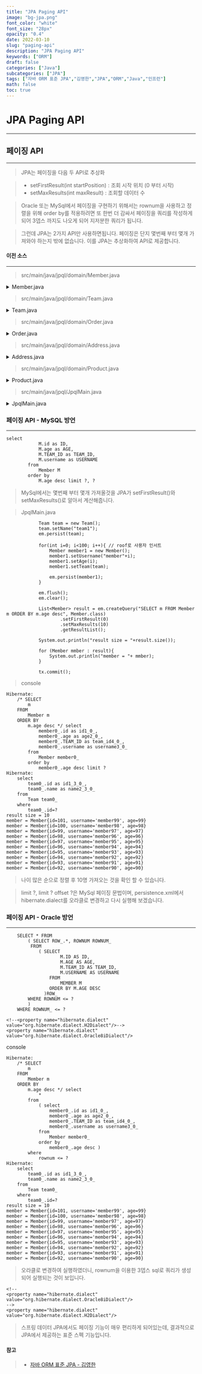 ```yaml
---
title: "JPA Paging API"
image: "bg-jpa.png"
font_color: "white"
font_size: "28px"
opacity: "0.4"
date: 2022-03-10
slug: "paging-api"
description: "JPA Paging API"	
keywords: ["ORM"]
draft: false
categories: ["Java"]
subcategories: ["JPA"]
tags: ["자바 ORM 표준 JPA","김영한","JPA","ORM","Java","인프런"]
math: false
toc: true
---
```


# JPA Paging API
-------------------------------------

## 페이징 API
----------------------------------------------
> JPA는 페이징을 다음 두 API로 추상화

> - setFirstResult(int startPosition) : 조회 시작 위치
(0 부터 시작)
> - setMaxResults(int maxResult) : 조회할 데이터 수

> Oracle 또는 MySql에서 페이징을 구현하기 위해서는 rownum을 사용하고 정렬을 위해 order by를 적용하려면 또 한번 더 감싸서 페이징을 쿼리를 작성하게 되어 3뎁스 까지도 나오게 되어 지저분한 쿼리가 됩니다. 

> 그런데 JPA는 2가지 API만 사용하면됩니다. 페이징은 단지 몇번째 부터 몇개 가져와야 하는지 밖에 없습니다. 이를 JPA는 추상화하여 API로 제공합니다. 


#### 이전 소스
---------------------

> src/main/java/jpql/domain/Member.java

<details title="펼치기/숨기기">
 	<summary> Member.java </summary>

	package jpql.domain;
	
	import javax.persistence.*;
	
	
	@Entity
	public class Member {
	
	    public Member(){
	    }
	
	    @Id @GeneratedValue
	    private Long id;
	
	    private String username;
	
	    private int age;
	
	    @ManyToOne
	    @JoinColumn(name = "TEAM_ID")
	    private Team team = new Team();
	
	    public Long getId() {
	        return id;
	    }
	
	    public void setId(Long id) {
	        this.id = id;
	    }
	
	    public String getUsername() {
	        return username;
	    }
	
	    public void setUsername(String username) {
	        this.username = username;
	    }
	
	    public int getAge() {
	        return age;
	    }
	
	    public void setAge(int age) {
	        this.age = age;
	    }
	
	    public jpql.domain.Team getTeam() {
	        return team;
	    }
	
	    public void setTeam(jpql.domain.Team team) {
	        this.team = team;
	    }
	    
	    @Override
	    public String toString() {
	        return "Member{" +
	                "id=" + id +
	                ", username='" + username + '\'' +
	                ", age=" + age +
	                '}';
	    }
	}
	
</details>


> src/main/java/jpql/domain/Team.java


<details title="펼치기/숨기기">
 	<summary> Team.java </summary>
 
	package jpql.domain;
	
	import javax.persistence.*;
	import java.util.ArrayList;
	import java.util.List;
	
	
	@Entity
	public class Team {
	
	    public Team() {
	    }
	
	    @Id @GeneratedValue
	    private Long id;
	
	    private String name;
	
	    @OneToMany(mappedBy = "team")
	    private List<Member> members = new ArrayList<>();
	
	    public Long getId() {
	        return id;
	    }
	
	    public void setId(Long id) {
	        this.id = id;
	    }
	
	    public String getName() {
	        return name;
	    }
	
	    public void setName(String name) {
	        this.name = name;
	    }
	
	    public List<Member> getMembers() {
	        return members;
	    }
	
	    public void setMembers(List<Member> members) {
	        this.members = members;
	    }
	}
 	
</details> 	


> src/main/java/jpql/domain/Order.java

<details title="펼치기/숨기기">
 	<summary> Order.java </summary>
 	
	package jpql.domain;
	
	import javax.persistence.*;
	
	@Entity
	@Table(name = "ORDERS") //ORDER 가 예약어라 ORDERS로 테이블 명칭 지정
	public class Order {
	    public Order() {
	    }
	
	    @Id @GeneratedValue
	    private Long id;
	
	    private int orderAmount;
	
	    @Embedded
	    private Address orderAddress;
	
	    @ManyToOne
	    @JoinColumn(name = "PRODUCT_ID")
	    private Product product;
	
	    public Long getId() {
	        return id;
	    }
	
	    public void setId(Long id) {
	        this.id = id;
	    }
	
	    public int getOrderAmount() {
	        return orderAmount;
	    }
	
	    public void setOrderAmount(int orderAmount) {
	        this.orderAmount = orderAmount;
	    }
	
	    public Address getOrderAddress() {
	        return orderAddress;
	    }
	
	    public void setOrderAddress(Address orderAddress) {
	        this.orderAddress = orderAddress;
	    }
	
	    public Product getProduct() {
	        return product;
	    }
	
	    public void setProduct(Product product) {
	        this.product = product;
	    }
	}
 	
</details> 


> src/main/java/jpql/domain/Address.java

<details title="펼치기/숨기기">
 	<summary> Address.java </summary>

	package jpql.domain;
	
	import javax.persistence.Embeddable;
	import java.util.Objects;
	
	@Embeddable
	public class Address {
	    private String city;
	    private String street;
	    private String zipcode;
	
	    public String getCity() {
	        return city;
	    }
	
	    private void setCity(String city) {
	        this.city = city;
	    }
	
	    public String getStreet() {
	        return street;
	    }
	
	    private void setStreet(String street) {
	        this.street = street;
	    }
	
	    public String getZipcode() {
	        return zipcode;
	    }
	
	    private void setZipcode(String zipcode) {
	        this.zipcode = zipcode;
	    }
	
	    @Override
	    public boolean equals(Object o) {
	        if (this == o) return true;
	        if (!(o instanceof Address)) return false;
	        Address address = (Address) o;
	        return Objects.equals(getCity(), address.getCity()) && Objects.equals(getStreet(), address.getStreet()) && Objects.equals(getZipcode(), address.getZipcode());
	    }
	
	    @Override
	    public int hashCode() {
	        return Objects.hash(getCity(), getStreet(), getZipcode());
	    }
	
	}
</details> 

> src/main/java/jpql/domain/Product.java


<details title="펼치기/숨기기">
 	<summary> Product.java </summary>
 	
	package jpql.domain;
	
	import javax.persistence.Column;
	import javax.persistence.Entity;
	import javax.persistence.GeneratedValue;
	import javax.persistence.Id;
	
	@Entity
	public class Product {
	    public Product() {
	    }
	
	    @Id @GeneratedValue
	    private Long id;
	
	    private String name;
	
	    private int price;
	
	    private int stockAmount;
	
	    public Long getId() {
	        return id;
	    }
	
	    public void setId(Long id) {
	        this.id = id;
	    }
	
	    public String getName() {
	        return name;
	    }
	
	    public void setName(String name) {
	        this.name = name;
	    }
	
	    public int getPrice() {
	        return price;
	    }
	
	    public void setPrice(int price) {
	        this.price = price;
	    }
	
	    public int getStockAmount() {
	        return stockAmount;
	    }
	
	    public void setStockAmount(int stockAmount) {
	        this.stockAmount = stockAmount;
	    }
	} 	
</details> 
 	

> src/main/java/jpql/JpqlMain.java

<details title="펼치기/숨기기">
 	<summary> JpqlMain.java </summary>

	package jpql;
	
	import jpql.domain.*;
	
	import javax.persistence.EntityManager;
	import javax.persistence.EntityManagerFactory;
	import javax.persistence.EntityTransaction;
	import javax.persistence.Persistence;
	
	public class JpqlMain {
	    //psvm 단축키로 생성 가능
	    public static void main(String[] args) {
	        EntityManagerFactory emf = Persistence.createEntityManagerFactory("jpql");
	        EntityManager em = emf.createEntityManager();
	        EntityTransaction tx = em.getTransaction();
	
	        tx.begin(); // [트랜잭션] 시작
	
	        try{
			
	
	        }catch (Exception e){
	            e.printStackTrace();
	            tx.rollback();
	        }finally {
	            em.close();
	        }
	        emf.close();
	    }
	
	}
</details> 


### 페이징 API - MySQL 방언
------------------------------

```
select
            M.id as ID,
            M.age as AGE,
            M.TEAM_ID as TEAM_ID,
            M.username as USERNAME 
        from
            Member M 
        order by
            M.age desc limit ?, ? 
```

> MySql에서는 몇번째 부터 몇개 가져올것을 JPA가 setFirstResult()와 setMaxResults()로 알아서 계산해줍니다.

> JpqlMain.java

```
            Team team = new Team();
            team.setName("team1");
            em.persist(team);

            for(int i=0; i<100; i++){ // roof로 사용자 인서트
                Member member1 = new Member();
                member1.setUsername("member"+i);
                member1.setAge(i);
                member1.setTeam(team);

                em.persist(member1);
            }

            em.flush();
            em.clear();

            List<Member> result = em.createQuery("SELECT m FROM Member m ORDER BY m.age desc", Member.class)
                    .setFirstResult(0)
                    .setMaxResults(10)
                    .getResultList();

            System.out.println("result size = "+result.size());

            for (Member mmber : result){
                System.out.println("member = "+ mmber);
            }

            tx.commit();
```

> console 

```
Hibernate: 
    /* SELECT
        m 
    FROM
        Member m 
    ORDER BY
        m.age desc */ select
            member0_.id as id1_0_,
            member0_.age as age2_0_,
            member0_.TEAM_ID as team_id4_0_,
            member0_.username as username3_0_ 
        from
            Member member0_ 
        order by
            member0_.age desc limit ?
Hibernate: 
    select
        team0_.id as id1_3_0_,
        team0_.name as name2_3_0_ 
    from
        Team team0_ 
    where
        team0_.id=?
result size = 10
member = Member{id=101, username='member99', age=99}
member = Member{id=100, username='member98', age=98}
member = Member{id=99, username='member97', age=97}
member = Member{id=98, username='member96', age=96}
member = Member{id=97, username='member95', age=95}
member = Member{id=96, username='member94', age=94}
member = Member{id=95, username='member93', age=93}
member = Member{id=94, username='member92', age=92}
member = Member{id=93, username='member91', age=91}
member = Member{id=92, username='member90', age=90}

```

> 나이 많은 순으로 정렬 후 10명 가져오는 것을 확인 할 수 있습니다.

> limit ?, limit ? offset ?은 MySql 페이징 문법이며, persistence.xml에서 hibernate.dialect를 오라클로 변경하고 다시 실행해 보겠습니다. 


### 페이징 API - Oracle 방언
------------------------------

```
	SELECT * FROM
	    ( SELECT ROW_.*, ROWNUM ROWNUM_ 
	     FROM
	     	( SELECT
	                M.ID AS ID,
	                M.AGE AS AGE,
	                M.TEAM_ID AS TEAM_ID,
	                M.USERNAME AS USERNAME 
	            FROM
	                MEMBER M 
	            ORDER BY M.AGE DESC 
	          )ROW_ 
		WHERE ROWNUM <= ?
	    )
	WHERE ROWNUM_ <= ?
```


```
<!--<property name="hibernate.dialect" value="org.hibernate.dialect.H2Dialect"/>-->
<property name="hibernate.dialect" value="org.hibernate.dialect.Oracle8iDialect"/>

```

console

```
Hibernate: 
    /* SELECT
        m 
    FROM
        Member m 
    ORDER BY
        m.age desc */ select
            * 
        from
            ( select
                member0_.id as id1_0_,
                member0_.age as age2_0_,
                member0_.TEAM_ID as team_id4_0_,
                member0_.username as username3_0_ 
            from
                Member member0_ 
            order by
                member0_.age desc ) 
        where
            rownum <= ?
Hibernate: 
    select
        team0_.id as id1_3_0_,
        team0_.name as name2_3_0_ 
    from
        Team team0_ 
    where
        team0_.id=?
result size = 10
member = Member{id=101, username='member99', age=99}
member = Member{id=100, username='member98', age=98}
member = Member{id=99, username='member97', age=97}
member = Member{id=98, username='member96', age=96}
member = Member{id=97, username='member95', age=95}
member = Member{id=96, username='member94', age=94}
member = Member{id=95, username='member93', age=93}
member = Member{id=94, username='member92', age=92}
member = Member{id=93, username='member91', age=91}
member = Member{id=92, username='member90', age=90}

```

> 오라클로 변경하여 실행하였더니, rownum을 이용한 3뎁스 sql로 쿼리가 생성되어 실행되는 것이 보입니다.

```
<!--
<property name="hibernate.dialect" value="org.hibernate.dialect.Oracle8iDialect"/>
-->
<property name="hibernate.dialect" value="org.hibernate.dialect.H2Dialect"/>
```
> 스프링 데이터 JPA에서도 페이징 기능이 매우 편리하게 되어있는데, 
결과적으로 JPA에서 제공하는 표준 스펙 기능입니다. 



#### 참고
> - <a href="https://www.inflearn.com/course/ORM-JPA-Basic">자바 ORM 표준 JPA - 김영한</a>